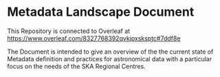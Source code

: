 # Metadata Landscape Document

This Repository is connected to Overleaf at https://www.overleaf.com/8327768392qvkjpxsksptc#7ddf8e

The Document is intended to give an overview of the the current state of Metadata definition and practices for astronomical data with a particular focus on the needs of the SKA Regional Centres.
